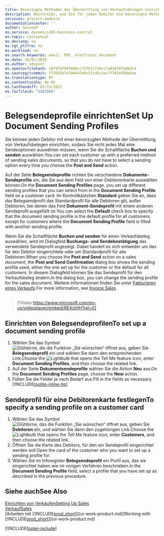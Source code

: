 ```yaml
---
title: Bevorzugte Methoden der Übermittlung von Verkaufsbelegen einrichten | Microsoft Docs
description: Beschreibt, wie Sie für jeden Debitor die bevorzugte Methode zum Versenden von Verkaufsdokumenten, z.B. E-Mail, PDF, elektronisches Dokument usw., einrichten.
services: project-madeira
documentationcenter: ''
author: SorenGP
ms.service: dynamics365-business-central
ms.topic: conceptual
ms.devlang: na
ms.tgt_pltfrm: na
ms.workload: na
ms.search.keywords: email, PDF, electronic document
ms.date: 10/01/2020
ms.author: edupont
ms.openlocfilehash: 18f9fdf997608cc75fbf2736cc7a834787a8b414
ms.sourcegitcommit: ff2b55b7e790447e0c1fcd5c2ec7f7610338ebaa
ms.translationtype: HT
ms.contentlocale: de-DE
ms.lasthandoff: 02/15/2021
ms.locfileid: "5387566"
---
```

# <a name="set-up-document-sending-profiles"></a><span data-ttu-id="1bfa3-103">Belegsendeprofile einrichten</span><span class="sxs-lookup"><span data-stu-id="1bfa3-103">Set Up Document Sending Profiles</span></span>
<span data-ttu-id="1bfa3-104">Sie können jeden Debitor mit einer bevorzugten Methode der Übermittlung von Verkaufsbelegen einrichten, sodass Sie nicht jedes Mal eine Sendeoptionen auswählen müssen, wenn Sie die Schaltfläche **Buchen und senden** auswählen.</span><span class="sxs-lookup"><span data-stu-id="1bfa3-104">You can set each customer up with a preferred method of sending sales documents, so that you do not have to select a sending option every time you choose the **Post and Send** action.</span></span>

<span data-ttu-id="1bfa3-105">Auf der Seite **Belegsendeprofile** richten Sie verschiedene **Dokumente-Sendeprofile** ein, die Sie aus dem Feld von einer Debitorenkarte auswählen können.</span><span class="sxs-lookup"><span data-stu-id="1bfa3-105">On the **Document Sending Profiles** page, you set up different sending profiles that you can select from in the **Document Sending Profile** field on a customer card.</span></span> <span data-ttu-id="1bfa3-106">Im Kontrollkästchen **Standard** geben Sie an, dass das Belegsendprofil das Standardprofil für alle Debitoren gilt, außer Debitoren, bei denen das Feld **Dokument-Sendeprofil** mit einem anderen Sendeprofil ausgefüllt ist.</span><span class="sxs-lookup"><span data-stu-id="1bfa3-106">You can select the **Default** check box to specify that the document sending profile is the default profile for all customers, except for customers where the **Document Sending Profile** field is filled with another sending profile.</span></span>

<span data-ttu-id="1bfa3-107">Wenn Sie die Schaltfläche **Buchen und senden** für einen Verkaufsbeleg auswählen, wird im Dialogfeld **Buchungs- und Sendebestätigung** das verwendete Sendeprofil angezeigt. Dabei handelt es sich entweder um das für den Debitor eingerichtete oder um Standardprofil für alle Debitoren.</span><span class="sxs-lookup"><span data-stu-id="1bfa3-107">When you choose the **Post and Send** action on a sales document, the **Post and Send Confirmation** dialog box shows the sending profile used, either the one set up for the customer or the default for all customers.</span></span> <span data-ttu-id="1bfa3-108">In diesem Dialogfeld können Sie das Sendeprofil für den Verkaufsbeleg ändern.</span><span class="sxs-lookup"><span data-stu-id="1bfa3-108">In the dialog box, you can change the sending profile for the sales document.</span></span> <span data-ttu-id="1bfa3-109">Weitere Informationen finden Sie unter [Fakturieren eines Verkaufs](sales-how-invoice-sales.md).</span><span class="sxs-lookup"><span data-stu-id="1bfa3-109">For more information, see [Invoice Sales](sales-how-invoice-sales.md).</span></span>
<br><br>  

> [!Video https://www.microsoft.com/en-us/videoplayer/embed/RE4jzHH?rel=0]

## <a name="to-set-up-a-document-sending-profile"></a><span data-ttu-id="1bfa3-110">Einrichten von Belegsendeprofilen</span><span class="sxs-lookup"><span data-stu-id="1bfa3-110">To set up a document sending profile</span></span>
1. <span data-ttu-id="1bfa3-111">Wählen Sie das Symbol ![Glühbirne, die die Funktion „Sie wünschen“ öffnet](media/ui-search/search_small.png "Was möchten Sie tun?") aus, geben Sie **Belegsendeprofil** ein und wählen Sie dann den entsprechenden Link.</span><span class="sxs-lookup"><span data-stu-id="1bfa3-111">Choose the ![Lightbulb that opens the Tell Me feature](media/ui-search/search_small.png "Tell me what you want to do") icon, enter **Document Sending Profiles**, and then choose the related link.</span></span>
2. <span data-ttu-id="1bfa3-112">Auf der Seite **Dokumentsendeprofile** wählen Sie die Aktion **Neu** aus.</span><span class="sxs-lookup"><span data-stu-id="1bfa3-112">On the **Document Sending Profiles** page, choose the **New** action.</span></span>
3. <span data-ttu-id="1bfa3-113">Füllen Sie die Felder je nach Bedarf aus.</span><span class="sxs-lookup"><span data-stu-id="1bfa3-113">Fill in the fields as necessary.</span></span> [!INCLUDE[tooltip-inline-tip](includes/tooltip-inline-tip_md.md)]

## <a name="to-specify-a-sending-profile-on-a-customer-card"></a><span data-ttu-id="1bfa3-114">Sendeprofil für eine Debitorenkarte festlegen</span><span class="sxs-lookup"><span data-stu-id="1bfa3-114">To specify a sending profile on a customer card</span></span>
1. <span data-ttu-id="1bfa3-115">Wählen Sie das Symbol ![Glühbirne, das die Funktion „Sie wünschen“ öffnet](media/ui-search/search_small.png "Was möchten Sie tun?") aus, geben Sie **Debitoren** ein, und wählen Sie dann den zugehörigen Link.</span><span class="sxs-lookup"><span data-stu-id="1bfa3-115">Choose the ![Lightbulb that opens the Tell Me feature](media/ui-search/search_small.png "Tell me what you want to do") icon, enter **Customers**, and then choose the related link.</span></span>
2. <span data-ttu-id="1bfa3-116">Öffnen Sie die Karte des Debitors, für den ein Sendeprofil eingerichtet werden soll.</span><span class="sxs-lookup"><span data-stu-id="1bfa3-116">Open the card of the customer who you want to set up a sending profile for.</span></span>
3. <span data-ttu-id="1bfa3-117">Wählen Sie im Inforegister **Belegsendeprofil** ein Profil aus, das sie eingerichtet haben wie im vorigen Verfahren beschrieben.</span><span class="sxs-lookup"><span data-stu-id="1bfa3-117">In the **Document Sending Profile** field, select a profile that you have set up as described in the previous procedure.</span></span>

## <a name="see-also"></a><span data-ttu-id="1bfa3-118">Siehe auch</span><span class="sxs-lookup"><span data-stu-id="1bfa3-118">See Also</span></span>
[<span data-ttu-id="1bfa3-119">Einrichten von Verkäufen</span><span class="sxs-lookup"><span data-stu-id="1bfa3-119">Setting Up Sales</span></span>](sales-setup-sales.md)  
[<span data-ttu-id="1bfa3-120">Verkauf</span><span class="sxs-lookup"><span data-stu-id="1bfa3-120">Sales</span></span>](sales-manage-sales.md)  
<span data-ttu-id="1bfa3-121">[Arbeiten mit [!INCLUDE[prod_short](includes/prod_short.md)]](ui-work-product.md)</span><span class="sxs-lookup"><span data-stu-id="1bfa3-121">[Working with [!INCLUDE[prod_short](includes/prod_short.md)]](ui-work-product.md)</span></span>


[!INCLUDE[footer-include](includes/footer-banner.md)]